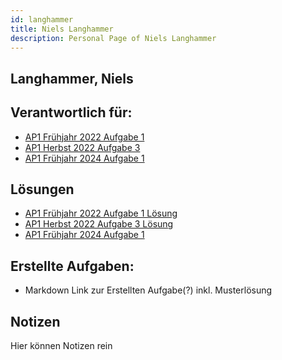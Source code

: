 ```yaml
---
id: langhammer
title: Niels Langhammer
description: Personal Page of Niels Langhammer
---
```

## Langhammer, Niels

## Verantwortlich für:

- [AP1 Frühjahr 2022 Aufgabe 1](../../AP1/2022/ap1f_2022/ap1f_2022_a1.md)
- [AP1 Herbst 2022 Aufgabe 3](../../AP1/2022/ap1h_2022/ap1h_2022_a3.md)
- [AP1 Frühjahr 2024 Aufgabe 1](../../AP1/2024/ap1f_2024/ap1f_2024_a1.md)

## Lösungen
- [AP1 Frühjahr 2022 Aufgabe 1 Lösung](../../AP1/2022/ap1f_2022/solution/ap1f_2022_a1_solution_langhammer.md)
- [AP1 Herbst 2022 Aufgabe 3 Lösung](../../AP1/2022/ap1h_2022/solution/ap1h_2022_a3_solution.md)
- [AP1 Frühjahr 2024 Aufgabe 1](../../AP1/2024/ap1f_2024/solution/ap1f_2024_a1_solution_langhammer.md)

## Erstellte Aufgaben:

- Markdown Link zur Erstellten Aufgabe(?) inkl. Musterlösung

## Notizen
Hier können Notizen rein
